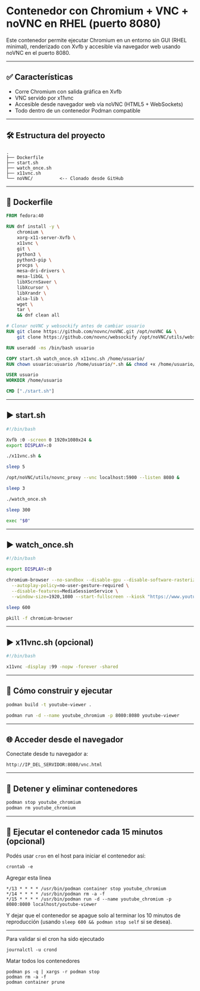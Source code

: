
# Contenedor con Chromium + VNC + noVNC en RHEL (puerto 8080)

Este contenedor permite ejecutar Chromium en un entorno sin GUI (RHEL minimal), renderizado con Xvfb y accesible vía navegador web usando noVNC en el puerto 8080.

---

## ✅ Características

- Corre Chromium con salida gráfica en Xvfb
- VNC servido por x11vnc
- Accesible desde navegador web vía noVNC (HTML5 + WebSockets)
- Todo dentro de un contenedor Podman compatible

---

## 🛠️ Estructura del proyecto

```
.
├── Dockerfile
├── start.sh
├── watch_once.sh
├── x11vnc.sh
└── noVNC/          <-- Clonado desde GitHub
```

---

## 📄 Dockerfile

```Dockerfile
FROM fedora:40

RUN dnf install -y \
    chromium \
    xorg-x11-server-Xvfb \
    x11vnc \
    git \
    python3 \
    python3-pip \
    procps \
    mesa-dri-drivers \
    mesa-libGL \
    libXScrnSaver \
    libXcursor \
    libXrandr \
    alsa-lib \
    wget \
    tar \
    && dnf clean all

# Clonar noVNC y websockify antes de cambiar usuario
RUN git clone https://github.com/novnc/noVNC.git /opt/noVNC && \
    git clone https://github.com/novnc/websockify /opt/noVNC/utils/websockify

RUN useradd -ms /bin/bash usuario

COPY start.sh watch_once.sh x11vnc.sh /home/usuario/
RUN chown usuario:usuario /home/usuario/*.sh && chmod +x /home/usuario/*.sh

USER usuario
WORKDIR /home/usuario

CMD ["./start.sh"]
```

---

## ▶️ start.sh

```bash
#!/bin/bash

Xvfb :0 -screen 0 1920x1080x24 &
export DISPLAY=:0

./x11vnc.sh &

sleep 5

/opt/noVNC/utils/novnc_proxy --vnc localhost:5900 --listen 8080 &

sleep 3

./watch_once.sh

sleep 300

exec "$0"
```

---

## ▶️ watch_once.sh

```bash
#!/bin/bash

export DISPLAY=:0

chromium-browser --no-sandbox --disable-gpu --disable-software-rasterizer \
  --autoplay-policy=no-user-gesture-required \
  --disable-features=MediaSessionService \
  --window-size=1920,1080 --start-fullscreen --kiosk "https://www.youtube.com/watch?v=AWFPhBKeea4&autoplay=1&mute=1" &

sleep 600

pkill -f chromium-browser
```

---

## ▶️ x11vnc.sh (opcional)

```bash
#!/bin/bash

x11vnc -display :99 -nopw -forever -shared
```

---

## 🧪 Cómo construir y ejecutar

```bash
podman build -t youtube-viewer .

podman run -d --name youtube_chromium -p 8080:8080 youtube-viewer
```

---

## 🌐 Acceder desde el navegador

Conectate desde tu navegador a:

```
http://IP_DEL_SERVIDOR:8080/vnc.html
```

---

## 🧹 Detener y eliminar contenedores

```bash
podman stop youtube_chromium
podman rm youtube_chromium
```

---

## 🔁 Ejecutar el contenedor cada 15 minutos (opcional)

Podés usar `cron` en el host para iniciar el contenedor así:

```
crontab -e
```

Agregar esta linea 

```cron
*/13 * * * * /usr/bin/podman container stop youtube_chromium
*/14 * * * * /usr/bin/podman rm -a -f
*/15 * * * * /usr/bin/podman run -d --name youtube_chromium -p 8080:8080 localhost/youtube-viewer
```

Y dejar que el contenedor se apague solo al terminar los 10 minutos de reproducción (usando `sleep 600 && podman stop self` si se desea).

---

Para validar si el cron ha sido ejecutado

```
journalctl -u crond

```


Matar todos los contenedores 

```
podman ps -q | xargs -r podman stop
podman rm -a -f
podman container prune
```


